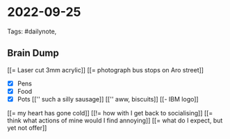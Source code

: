 # 2022-09-25
Tags: #dailynote,
## Brain Dump
[[= Laser cut 3mm acrylic]]
[[=  photograph bus stops on Aro street]]
- [x] Pens
- [x] Food
- [x] Pots 
[['' such a silly sausage]]
[['' aww, biscuits]]
[[- IBM logo]]

[[= my heart has gone cold]]
[[!= how with I get back to socialising]]
[[= think what actions of mine would I find annoying]]
[[= what do I expect, but yet not offer]]